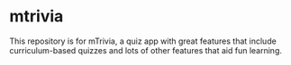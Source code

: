 # mtrivia
This repository is for mTrivia, a quiz app with great features that include curriculum-based quizzes and lots of other features that aid fun learning.
